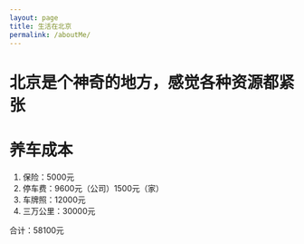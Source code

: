 ```yaml
---
layout: page
title: 生活在北京
permalink: /aboutMe/
---
```

北京是个神奇的地方，感觉各种资源都紧张
===

# 养车成本
1. 保险：5000元
2. 停车费：9600元（公司）1500元（家）
3. 车牌照：12000元
4. 三万公里：30000元

合计：58100元
